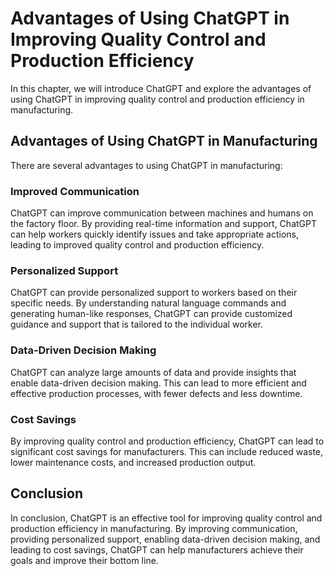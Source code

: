Advantages of Using ChatGPT in Improving Quality Control and Production Efficiency
======================================================================================================================

In this chapter, we will introduce ChatGPT and explore the advantages of using ChatGPT in improving quality control and production efficiency in manufacturing.

Advantages of Using ChatGPT in Manufacturing
--------------------------------------------

There are several advantages to using ChatGPT in manufacturing:

### Improved Communication

ChatGPT can improve communication between machines and humans on the factory floor. By providing real-time information and support, ChatGPT can help workers quickly identify issues and take appropriate actions, leading to improved quality control and production efficiency.

### Personalized Support

ChatGPT can provide personalized support to workers based on their specific needs. By understanding natural language commands and generating human-like responses, ChatGPT can provide customized guidance and support that is tailored to the individual worker.

### Data-Driven Decision Making

ChatGPT can analyze large amounts of data and provide insights that enable data-driven decision making. This can lead to more efficient and effective production processes, with fewer defects and less downtime.

### Cost Savings

By improving quality control and production efficiency, ChatGPT can lead to significant cost savings for manufacturers. This can include reduced waste, lower maintenance costs, and increased production output.

Conclusion
----------

In conclusion, ChatGPT is an effective tool for improving quality control and production efficiency in manufacturing. By improving communication, providing personalized support, enabling data-driven decision making, and leading to cost savings, ChatGPT can help manufacturers achieve their goals and improve their bottom line.
